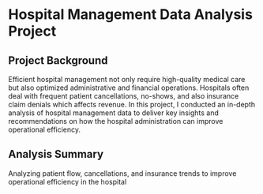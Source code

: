 # Hospital Management Data Analysis Project

## Project Background
Efficient hospital management not only require high-quality medical care but also optimized administrative and financial operations. Hospitals often deal with frequent patient cancellations, no-shows, and also insurance claim denials which affects revenue. In this project, I conducted an in-depth analysis of hospital management data to deliver key insights and recommendations on how the hospital administration can improve operational efficiency. 

## Analysis Summary


Analyzing patient flow, cancellations, and insurance trends to improve operational efficiency in the hospital 
